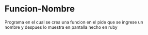 # Funcion-Nombre
Programa en el cual se crea una funcion en el pide que se ingrese un nombre y despues lo muestra en pantalla hecho en ruby
